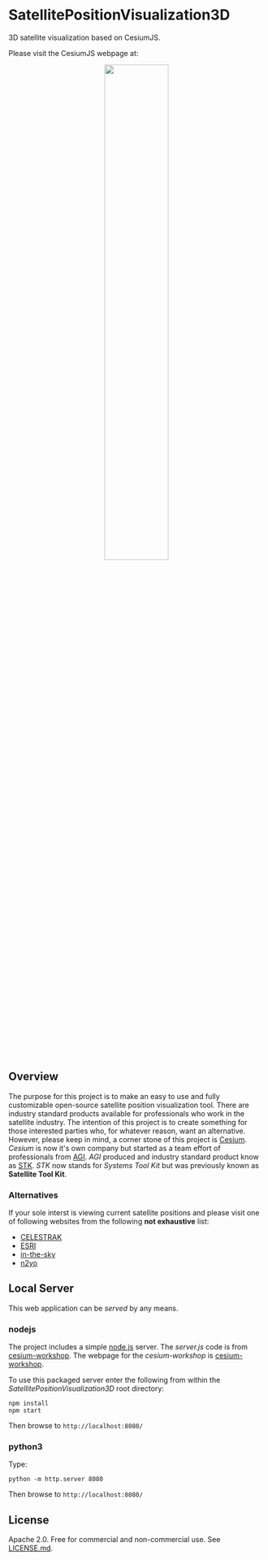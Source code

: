 # SatellitePositionVisualization3D
3D satellite visualization based on CesiumJS.

Please visit the CesiumJS webpage at:
<p align="center">
    <a href="http://cesiumjs.org/">
        <img src="https://github.com/AnalyticalGraphicsInc/cesium/wiki/logos/Cesium_Logo_Color.jpg" width="50%" />
    </a>
</p>



## Overview
The purpose for this project is to make an easy to use and fully customizable open-source satellite position visualization tool. There are industry standard products available for professionals who work in the satellite industry. The intention of this project is to create something for those interested parties who, for whatever reason, want an alternative. However, please keep in mind, a corner stone of this project is [Cesium](https://cesium.com). *Cesium* is now it's own company but started as a team effort of professionals from [AGI](https://www.agi.com). *AGI* produced and industry standard product know as [STK](https://www.agi.com/products/stk). *STK* now stands for *Systems Tool Kit* but was previously known as **Satellite Tool Kit**.



### Alternatives
If your sole interst is viewing current satellite positions and please visit one of following websites from the following **not exhaustive** list:
* [CELESTRAK](celestrak.com)
* [ESRI](https://maps.esri.com/rc/sat2/index.html)
* [in-the-sky](https://in-the-sky.org/satmap_worldmap.php)
* [n2yo](https://www.n2yo.com/)



## Local Server
This web application can be *served* by any means. 

### nodejs
The project includes a simple [node.js](http://nodejs.org/) server. The *server.js* code is from [cesium-workshop](https://github.com/CesiumGS/cesium-workshop.git
). The webpage for the *cesium-workshop* is [cesium-workshop](https://cesium.com/docs/tutorials/cesium-workshop/).

To use this packaged server enter the following from within the *SatellitePositionVisualization3D* root directory:
```
npm install
npm start
```
Then browse to `http://localhost:8080/`

### python3
Type:
```
python -m http.server 8080
```
Then browse to `http://localhost:8080/`



## License
Apache 2.0.  Free for commercial and non-commercial use.  See [LICENSE.md](LICENSE.md).
